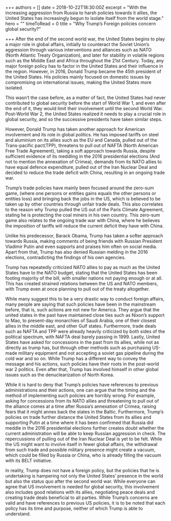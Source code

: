 +++
authors = []
date = 2018-10-22T18:30:00Z
excerpt = "With the increasing aggression from Russia to harsh policies towards it allies, the United States has increasingly begun to isolate itself from the world stage."
hero = ""
timeToRead = 0
title = "Why Trump’s Foreign policies concern global security?"

+++
After the end of the second world war, the United States begins to play a major role in global affairs, initially to counteract the Soviet Union’s aggression through various interventions and alliances such as NATO (North Atlantic Treaty Organization), and later for stability in volatile regions such as the Middle East and Africa throughout the 21st Century. Today, any major foreign policy has to factor in the United States and their influence in the region. However, in 2016, Donald Trump became the 45th president of the United States. His policies mainly focused on domestic issues by compromising on international issues, making the United States more isolated.

This wasn’t the case before, as a matter of fact, the United States had never contributed to global security before the start of World War 1, and even after the end of it, they would limit their involvement until the second World War. Post-World War 2, the United States realized it needs to play a crucial role in global security, and so the successive presidents have taken similar steps.

However, Donald Trump has taken another approach for American involvement and its role in global politics. He has imposed tariffs on steel and aluminium on its allies such as the EU and Canada, pulled out of the Trans-pacific pact(TPP), threatens to pull out of NAFTA (North American Free Trade Agreement), taking a soft approach towards Russia, despite sufficient evidence of its meddling in the 2016 presidential elections (And not to mention the annexation of Crimea), demands from its NATO allies to have equal defence expenditure, pulled out of the Iran Nuclear Deal and decided to reduce the trade deficit with China, resulting in an ongoing trade war.

Trump’s trade policies have mainly been focused around the zero-sum game, (where one persons or entities gains equals the other persons or entities loss) and bringing back the jobs in the US, which is believed to be taken up by other countries through unfair trade deals. This also correlates to the reason why Trump pulled the US out of the Paris Climate Agreement, stating he is protecting the coal miners in his own country. This zero-sum game also relates to the ongoing trade war with China, where he believes the imposition of tariffs will reduce the current deficit they have with China.

Unlike his predecessor, Barack Obama, Trump has taken a softer approach towards Russia, making comments of being friends with Russian President Vladimir Putin and even supports and praises him often on social media. Apart from that, Trump has also denied Russian melding in the 2016 elections, contradicting the findings of his own agencies.

Trump has repeatedly criticized NATO allies to pay as much as the United States have to the NATO budget, stating that the United States has been footing majority of the bill, with smaller nations not paying enough or at all. This has created strained relations between the US and NATO members, with Trump even at once planning to pull out of the treaty altogether.

While many suggest this to be a very drastic way to conduct foreign affairs, many people are saying that such policies have been in the mainstream before, that is, such actions are not new for America. They argue that the united states in the past have maintained close ties such as Nixon’s support to Mao, to present-day monarchies of Saudi Arabia, one of their closest allies in the middle east, and other Gulf states. Furthermore, trade deals such as NAFTA and TPP were already heavily criticized by both sides of the political spectrum, with NAFTA deal barely passing in 1999. Lastly, United States have asked for concessions in the past from its allies, while not as directly as trump has, but through other methods such as purchasing US-made military equipment and not accepting a soviet gas pipeline during the cold war and so on. While Trump has a different way to convey the message and his actions, such policies have their roots in the post-world war 2 politics. Even after that, Trump has involved himself in other global issues such as the denuclearization of North Korea.

While it is hard to deny that Trump’s policies have references to previous administrations and their actions, one can argue that the timing and the method of implementing such policies are horribly wrong. For example, asking for concessions from its NATO allies and threatening to pull out of the alliance comes at a time after Russia’s annexation of Crimea, raising fears that it might annex back the states in the Baltic. Furthermore, Trump’s policies on trade further distance the United States from its allies and supporting Putin at a time where it has been confirmed that Russia did meddle in the 2016 presidential elections further creates doubt whether the current administration will be able to keep Russian aggression in check. The repercussions of pulling out of the Iran Nuclear Deal is yet to be felt. While the US might want to involve itself in fewer global affairs, the withdrawal from such trade and possible military presence might create a vacuum, which could be filled by Russia or China, who is already filling the vacuum with its BELT initiative.

In reality, Trump does not have a foreign policy, but the policies that he is undertaking is hampering not only the United States’ presence in the world but also the status quo after the second world war. While everyone can agree that US involvement is needed for global security, this involvement also includes good relations with its allies, negotiating peace deals and creating trade deals beneficial to all parties. While Trump’s concerns are valid and have references to previous US policies, it is to be noted that each policy has its time and purpose, neither of which Trump is able to understand.